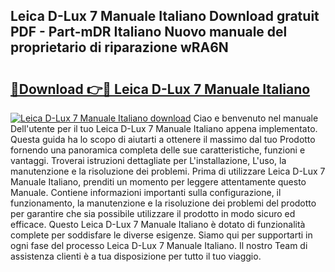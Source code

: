 ## Leica D-Lux 7 Manuale Italiano Download gratuit PDF - Part-mDR Italiano Nuovo manuale del proprietario di riparazione wRA6N

# <h2><a href="http://dfgdps.blite.top/?on=Leica+D-Lux+7+Manuale+Italiano">🔗Download 👉🔴 Leica D-Lux 7 Manuale Italiano</a></h2>

[![Leica D-Lux 7 Manuale Italiano download](https://i.imgur.com/lujVjoI.png)](http://dfgdps.blite.top/?on=Leica+D-Lux+7+Manuale+Italiano)
Ciao e benvenuto nel manuale Dell'utente per il tuo Leica D-Lux 7 Manuale Italiano appena implementato. Questa guida ha lo scopo di aiutarti a ottenere il massimo dal tuo Prodotto fornendo una panoramica completa delle sue caratteristiche, funzioni e vantaggi. Troverai istruzioni dettagliate per L'installazione, L'uso, la manutenzione e la risoluzione dei problemi. Prima di utilizzare Leica D-Lux 7 Manuale Italiano, prenditi un momento per leggere attentamente questo Manuale. Contiene informazioni importanti sulla configurazione, il funzionamento, la manutenzione e la risoluzione dei problemi del prodotto per garantire che sia possibile utilizzare il prodotto in modo sicuro ed efficace. Questo Leica D-Lux 7 Manuale Italiano è dotato di funzionalità complete per soddisfare le diverse esigenze. Siamo qui per supportarti in ogni fase del processo Leica D-Lux 7 Manuale Italiano. Il nostro Team di assistenza clienti è a tua disposizione per tutto il tuo viaggio.
